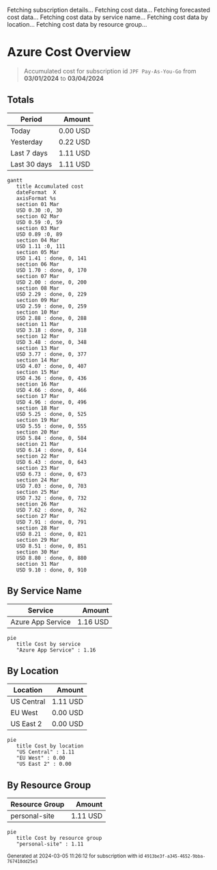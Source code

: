 Fetching subscription details...
Fetching cost data...
Fetching forecasted cost data...
Fetching cost data by service name...
Fetching cost data by location...
Fetching cost data by resource group...
# Azure Cost Overview

> Accumulated cost for subscription id `JPF Pay-As-You-Go` from **03/01/2024** to **03/04/2024**

## Totals

|Period|Amount|
|---|---:|
|Today|0.00 USD|
|Yesterday|0.22 USD|
|Last 7 days|1.11 USD|
|Last 30 days|1.11 USD|

```mermaid
gantt
   title Accumulated cost
   dateFormat  X
   axisFormat %s
   section 01 Mar
   USD 0.30 :0, 30
   section 02 Mar
   USD 0.59 :0, 59
   section 03 Mar
   USD 0.89 :0, 89
   section 04 Mar
   USD 1.11 :0, 111
   section 05 Mar
   USD 1.41 : done, 0, 141
   section 06 Mar
   USD 1.70 : done, 0, 170
   section 07 Mar
   USD 2.00 : done, 0, 200
   section 08 Mar
   USD 2.29 : done, 0, 229
   section 09 Mar
   USD 2.59 : done, 0, 259
   section 10 Mar
   USD 2.88 : done, 0, 288
   section 11 Mar
   USD 3.18 : done, 0, 318
   section 12 Mar
   USD 3.48 : done, 0, 348
   section 13 Mar
   USD 3.77 : done, 0, 377
   section 14 Mar
   USD 4.07 : done, 0, 407
   section 15 Mar
   USD 4.36 : done, 0, 436
   section 16 Mar
   USD 4.66 : done, 0, 466
   section 17 Mar
   USD 4.96 : done, 0, 496
   section 18 Mar
   USD 5.25 : done, 0, 525
   section 19 Mar
   USD 5.55 : done, 0, 555
   section 20 Mar
   USD 5.84 : done, 0, 584
   section 21 Mar
   USD 6.14 : done, 0, 614
   section 22 Mar
   USD 6.43 : done, 0, 643
   section 23 Mar
   USD 6.73 : done, 0, 673
   section 24 Mar
   USD 7.03 : done, 0, 703
   section 25 Mar
   USD 7.32 : done, 0, 732
   section 26 Mar
   USD 7.62 : done, 0, 762
   section 27 Mar
   USD 7.91 : done, 0, 791
   section 28 Mar
   USD 8.21 : done, 0, 821
   section 29 Mar
   USD 8.51 : done, 0, 851
   section 30 Mar
   USD 8.80 : done, 0, 880
   section 31 Mar
   USD 9.10 : done, 0, 910
```

## By Service Name

|Service|Amount|
|---|---:|
|Azure App Service|1.16 USD|

```mermaid
pie
   title Cost by service
   "Azure App Service" : 1.16
```

## By Location

|Location|Amount|
|---|---:|
|US Central|1.11 USD|
|EU West|0.00 USD|
|US East 2|0.00 USD|

```mermaid
pie
   title Cost by location
   "US Central" : 1.11
   "EU West" : 0.00
   "US East 2" : 0.00
```

## By Resource Group

|Resource Group|Amount|
|---|---:|
|personal-site|1.11 USD|

```mermaid
pie
   title Cost by resource group
   "personal-site" : 1.11
```

<sup>Generated at 2024-03-05 11:26:12 for subscription with id `4913be3f-a345-4652-9bba-767418dd25e3`</sup>
